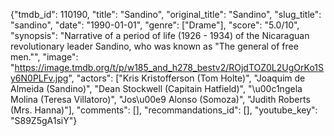 {"tmdb_id": 110190, "title": "Sandino", "original_title": "Sandino", "slug_title": "sandino", "date": "1990-01-01", "genre": ["Drame"], "score": "5.0/10", "synopsis": "Narrative of a period of life (1926 - 1934) of the Nicaraguan revolutionary leader Sandino, who was known as \"The general of free men.\"", "image": "https://image.tmdb.org/t/p/w185_and_h278_bestv2/ROjdTOZ0L2UgOrKo1Sy6N0PLFv.jpg", "actors": ["Kris Kristofferson (Tom Holte)", "Joaquim de Almeida (Sandino)", "Dean Stockwell (Capitain Hatfield)", "\u00c1ngela Molina (Teresa Villatoro)", "Jos\u00e9 Alonso (Somoza)", "Judith Roberts (Mrs. Hanna)"], "comments": [], "recommandations_id": [], "youtube_key": "S89Z5gA1siY"}